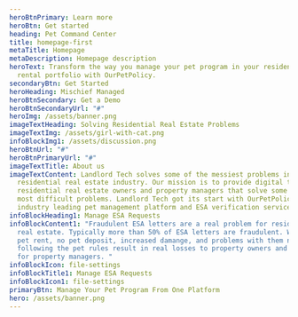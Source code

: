 ```yaml
---
heroBtnPrimary: Learn more
heroBtn: Get started
heading: Pet Command Center
title: homepage-first
metaTitle: Homepage
metaDescription: Homepage description
heroText: Transform the way you manage your pet program in your residential
  rental portfolio with OurPetPolicy.
secondaryBtn: Get Started
heroHeading: Mischief Managed
heroBtnSecondary: Get a Demo
heroBtnSecondaryUrl: "#"
heroImg: /assets/banner.png
imageTextHeading: Solving Residential Real Estate Problems
imageTextImg: /assets/girl-with-cat.png
infoBlockImg1: /assets/discussion.png
heroBtnUrl: "#"
heroBtnPrimaryUrl: "#"
imageTextTitle: About us
imageTextContent: Landlord Tech solves some of the messiest problems in the
  residential real estate industry. Our mission is to provide digital tools to
  residential real estate owners and property managers that solve some of their
  most difficult problems. Landlord Tech got its start with OurPetPolicy, an
  industry leading pet management platform and ESA verification service.
infoBlockHeading1: Manage ESA Requests
infoBlockContent1: "Fraudulent ESA letters are a real problem for residential
  real estate. Typically more than 50% of ESA letters are fraudulent. With lost
  pet rent, no pet deposit, increased damange, and problems with them not
  following the pet rules result in real losses to property owners and headaches
  for property managers. "
infoBlockIcon: file-settings
infoBlockTitle1: Manage ESA Requests
infoBlockIcon1: file-settings
primaryBtn: Manage Your Pet Program From One Platform
hero: /assets/banner.png
---
```

